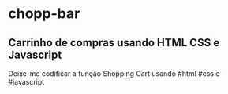 # chopp-bar
## Carrinho de compras usando HTML CSS e Javascript
Deixe-me codificar a função Shopping Cart usando #html #css e #javascript
